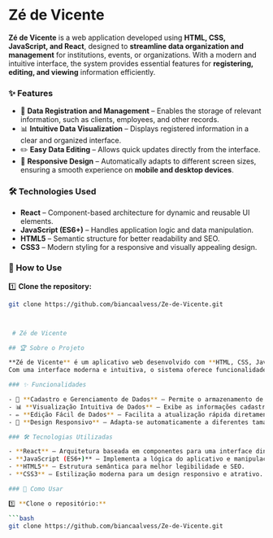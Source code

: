 # Zé de Vicente

**Zé de Vicente** is a web application developed using **HTML, CSS, JavaScript, and React**, designed to **streamline data organization and management** for institutions, events, or organizations. With a modern and intuitive interface, the system provides essential features for **registering, editing, and viewing** information efficiently.  

### ✨ Features  

- 📌 **Data Registration and Management** – Enables the storage of relevant information, such as clients, employees, and other records.  
- 📊 **Intuitive Data Visualization** – Displays registered information in a clear and organized interface.  
- ✏️ **Easy Data Editing** – Allows quick updates directly from the interface.  
- 📱 **Responsive Design** – Automatically adapts to different screen sizes, ensuring a smooth experience on **mobile and desktop devices**.  

### 🛠 Technologies Used  

- **React** – Component-based architecture for dynamic and reusable UI elements.  
- **JavaScript (ES6+)** – Handles application logic and data manipulation.  
- **HTML5** – Semantic structure for better readability and SEO.  
- **CSS3** – Modern styling for a responsive and visually appealing design.  

### 🚀 How to Use  

1️⃣ **Clone the repository:**  

```bash
git clone https://github.com/biancaalvess/Ze-de-Vicente.git



 # Zé de Vicente

## 🏆 Sobre o Projeto  

**Zé de Vicente** é um aplicativo web desenvolvido com **HTML, CSS, JavaScript e React**, projetado para **simplificar a organização e gestão de dados** de instituições, eventos ou organizações.  
Com uma interface moderna e intuitiva, o sistema oferece funcionalidades essenciais para **cadastrar, editar e visualizar** informações de forma prática e eficiente.  

### ✨ Funcionalidades  

- 📌 **Cadastro e Gerenciamento de Dados** – Permite o armazenamento de informações relevantes, como clientes, funcionários e outros registros.  
- 📊 **Visualização Intuitiva de Dados** – Exibe as informações cadastradas de maneira clara e organizada.  
- ✏️ **Edição Fácil de Dados** – Facilita a atualização rápida diretamente pela interface.  
- 📱 **Design Responsivo** – Adapta-se automaticamente a diferentes tamanhos de tela, garantindo uma experiência fluida em **dispositivos móveis e desktops**.  

### 🛠 Tecnologias Utilizadas  

- **React** – Arquitetura baseada em componentes para uma interface dinâmica e reutilizável.  
- **JavaScript (ES6+)** – Implementa a lógica do aplicativo e manipulação de dados.  
- **HTML5** – Estrutura semântica para melhor legibilidade e SEO.  
- **CSS3** – Estilização moderna para um design responsivo e atrativo.  

### 🚀 Como Usar  

1️⃣ **Clone o repositório:**  

```bash
git clone https://github.com/biancaalvess/Ze-de-Vicente.git

